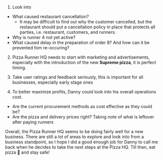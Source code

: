 1. Look into 
- What caused restaurant cancellation?
   - It may be difficult to find out why the customer cancelled, but the restaurant should put a cancellation policy in place that protects all parties, i.e. restaurant, customers, and runners.
- Why is runner 4 not yet active?
- What caused delay in the preparation of order 8? And how can it be prevented fom re-occuring?

2. Pizza Runner HQ needs to start with marketing and advertisements, especially with the introduction of the new **Supreme pizza**, it is perfect timing.

3. Take user ratings and feedback seriously, this is important for all businesses, especially early stage ones

4. To better maximize profits, Danny could look into his overall operations cost. 
 - Are the current procurement methods as cost effective as they could be?
 - Are the pizza and delivery prices right? Taking note of what is leftover after paying runners

Overall, the Pizza Runner HQ seems to be doing fairly well for a new business. There are still a lot of areas to explore and look into from a business standpoint, so I hope I did a good enough job for Danny to call me back when he decides to take the next steps at the Pizza HQ. Till then, eat pizza 🍕 and stay safe!
